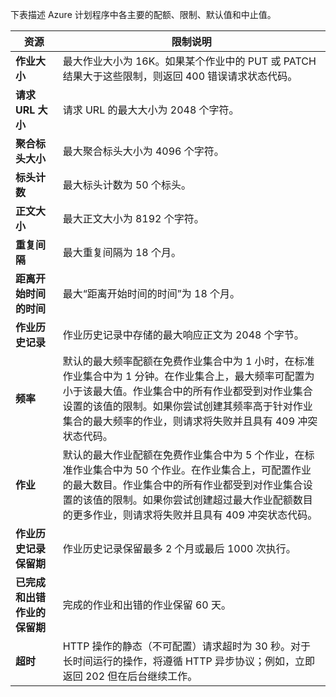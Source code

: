 下表描述 Azure 计划程序中各主要的配额、限制、默认值和中止值。

|资源|限制说明|
|---|---|
|**作业大小**|最大作业大小为 16K。如果某个作业中的 PUT 或 PATCH 结果大于这些限制，则返回 400 错误请求状态代码。|
|**请求 URL 大小**|请求 URL 的最大大小为 2048 个字符。|
|**聚合标头大小**|最大聚合标头大小为 4096 个字符。|
|**标头计数**|最大标头计数为 50 个标头。|
|**正文大小**|最大正文大小为 8192 个字符。|
|**重复间隔**|最大重复间隔为 18 个月。|
|**距离开始时间的时间**|最大“距离开始时间的时间”为 18 个月。|
|**作业历史记录**|作业历史记录中存储的最大响应正文为 2048 个字节。|
|**频率**|默认的最大频率配额在免费作业集合中为 1 小时，在标准作业集合中为 1 分钟。在作业集合上，最大频率可配置为小于该最大值。作业集合中的所有作业都受到对作业集合设置的该值的限制。如果你尝试创建其频率高于针对作业集合的最大频率的作业，则请求将失败并且具有 409 冲突状态代码。|
|**作业**|默认的最大作业配额在免费作业集合中为 5 个作业，在标准作业集合中为 50 个作业。在作业集合上，可配置作业的最大数目。作业集合中的所有作业都受到对作业集合设置的该值的限制。如果你尝试创建超过最大作业配额数目的更多作业，则请求将失败并且具有 409 冲突状态代码。|
|**作业历史记录保留期**|作业历史记录保留最多 2 个月或最后 1000 次执行。|
|**已完成和出错作业的保留期**|完成的作业和出错的作业保留 60 天。|
|**超时**|HTTP 操作的静态（不可配置）请求超时为 30 秒。对于长时间运行的操作，将遵循 HTTP 异步协议；例如，立即返回 202 但在后台继续工作。|

<!---HONumber=79-->
